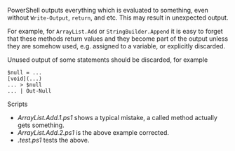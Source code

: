 
PowerShell outputs everything which is evaluated to something, even without
`Write-Output`, `return`, and etc. This may result in unexpected output.

For example, for `ArrayList.Add` or `StringBuilder.Append` it is easy to forget
that these methods return values and they become part of the output unless they
are somehow used, e.g. assigned to a variable, or explicitly discarded.

Unused output of some statements should be discarded, for example

    $null = ...
    [void](...)
    ... > $null
    ... | Out-Null

Scripts

- *ArrayList.Add.1.ps1* shows a typical mistake, a called method actually gets something.
- *ArrayList.Add.2.ps1* is the above example corrected.
- *.test.ps1* tests the above.
